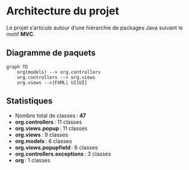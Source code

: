 # Architecture du projet
Le projet s’articule autour d’une hiérarchie de packages Java suivant le motif **MVC**.

## Diagramme de paquets
```mermaid
graph TD
    org(models) --> org.controllers
    org.controllers --> org.views
    org.views -->|FXML| UI[UI]
```

## Statistiques
- Nombre total de classes : **47**
- **org.controllers** : 11 classes
- **org.views.popup** : 11 classes
- **org.views** : 9 classes
- **org.models** : 6 classes
- **org.views.popupfield** : 6 classes
- **org.controllers.exceptions** : 3 classes
- **org** : 1 classes
